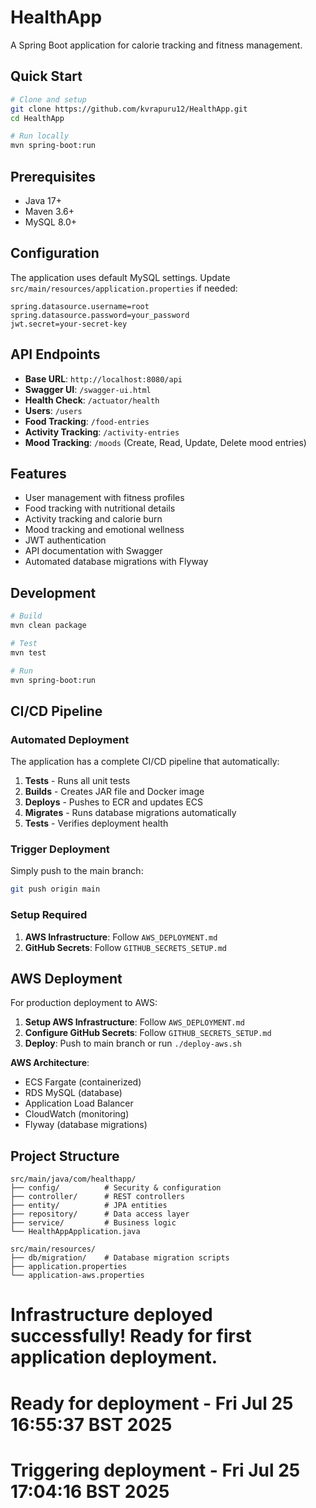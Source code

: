 # HealthApp

A Spring Boot application for calorie tracking and fitness management.

## Quick Start

```bash
# Clone and setup
git clone https://github.com/kvrapuru12/HealthApp.git
cd HealthApp

# Run locally
mvn spring-boot:run
```

## Prerequisites

- Java 17+
- Maven 3.6+
- MySQL 8.0+

## Configuration

The application uses default MySQL settings. Update `src/main/resources/application.properties` if needed:

```properties
spring.datasource.username=root
spring.datasource.password=your_password
jwt.secret=your-secret-key
```

## API Endpoints

- **Base URL**: `http://localhost:8080/api`
- **Swagger UI**: `/swagger-ui.html`
- **Health Check**: `/actuator/health`
- **Users**: `/users`
- **Food Tracking**: `/food-entries`
- **Activity Tracking**: `/activity-entries`
- **Mood Tracking**: `/moods` (Create, Read, Update, Delete mood entries)

## Features

- User management with fitness profiles
- Food tracking with nutritional details
- Activity tracking and calorie burn
- Mood tracking and emotional wellness
- JWT authentication
- API documentation with Swagger
- Automated database migrations with Flyway

## Development

```bash
# Build
mvn clean package

# Test
mvn test

# Run
mvn spring-boot:run
```

## CI/CD Pipeline

### Automated Deployment

The application has a complete CI/CD pipeline that automatically:

1. **Tests** - Runs all unit tests
2. **Builds** - Creates JAR file and Docker image
3. **Deploys** - Pushes to ECR and updates ECS
4. **Migrates** - Runs database migrations automatically
5. **Tests** - Verifies deployment health

### Trigger Deployment

Simply push to the main branch:
```bash
git push origin main
```

### Setup Required

1. **AWS Infrastructure**: Follow `AWS_DEPLOYMENT.md`
2. **GitHub Secrets**: Follow `GITHUB_SECRETS_SETUP.md`

## AWS Deployment

For production deployment to AWS:

1. **Setup AWS Infrastructure**: Follow `AWS_DEPLOYMENT.md`
2. **Configure GitHub Secrets**: Follow `GITHUB_SECRETS_SETUP.md`
3. **Deploy**: Push to main branch or run `./deploy-aws.sh`

**AWS Architecture**:
- ECS Fargate (containerized)
- RDS MySQL (database)
- Application Load Balancer
- CloudWatch (monitoring)
- Flyway (database migrations)

## Project Structure

```
src/main/java/com/healthapp/
├── config/          # Security & configuration
├── controller/      # REST controllers
├── entity/          # JPA entities
├── repository/      # Data access layer
├── service/         # Business logic
└── HealthAppApplication.java

src/main/resources/
├── db/migration/    # Database migration scripts
├── application.properties
└── application-aws.properties
```
# Infrastructure deployed successfully! Ready for first application deployment.
# Ready for deployment - Fri Jul 25 16:55:37 BST 2025
# Triggering deployment - Fri Jul 25 17:04:16 BST 2025
